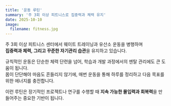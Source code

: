 ```yaml
---
title: '운동 루틴'
summary: '주 3회 이상 피트니스로 집중력과 체력 유지'
date: 2025-10-10
image:
  filename: fitness.jpg
---
```


<div class="text-justify">


주 3회 이상 피트니스 센터에서 웨이트 트레이닝과 유산소 운동을 병행하며  
**집중력과 체력, 그리고 꾸준한 자기관리 습관**을 유지하고 있습니다.

규칙적인 운동은 단순한 체력 단련을 넘어, 학습과 개발 과정에서의 멘탈 관리에도 큰 도움이 됩니다.  
몸이 단단해야 마음도 흔들리지 않기에, 매번 운동을 통해 하루를 정리하고 다음 목표를 위한 에너지를 충전합니다.

이런 루틴은 장기적인 프로젝트나 연구를 수행할 때 **지속 가능한 몰입력과 회복력**을 만들어주는 중요한 기반이 됩니다.

</div>

